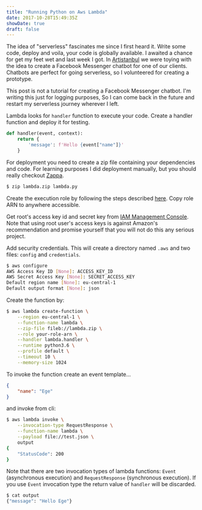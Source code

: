 ```yaml
---
title: "Running Python on Aws Lambda"
date: 2017-10-28T15:49:35Z
showDate: true
draft: false
---
```


The idea of "serverless" fascinates me since I first heard it. Write some code, deploy and voila, your code is globally available. I awaited a chance for get my feet wet and last week I got. In [Artistanbul](https://www.artistanbul.io) we were toying with the idea to create a Facebook Messenger chatbot for one of our clients. Chatbots are perfect for going serverless, so I volunteered for creating a prototype.

This post is not a tutorial for creating a Facebook Messenger chatbot. I'm writing this just for logging purposes, So I can come back in the future and restart my serverless journey wherever I left.

Lambda looks for `handler` function to execute your code. Create a handler function and deploy it for testing.

```python
def handler(event, context):
    return {
        'message': f'Hello {event["name"]}'
    }
```

For deployment you need to create a zip file containing your dependencies and code. For learning purposes I did deployment manually, but you should really checkout [Zappa](https://github.com/Miserlou/Zappa).

```sh
$ zip lambda.zip lambda.py
```

Create the execution role by following the steps described [here](http://docs.aws.amazon.com/lambda/latest/dg/with-s3-example-create-iam-role.html). Copy role ARN to anywhere accessible.

Get root's access key id and secret key from [IAM Management Console](https://console.aws.amazon.com/iam/). Note that using root user's access keys is against Amazon's recommendation and promise yourself that you will not do this any serious project.

Add security credentials. This will create a directory named `.aws` and two files: `config` and `credentials`.

```sh
$ aws configure
AWS Access Key ID [None]: ACCESS_KEY_ID
AWS Secret Access Key [None]: SECRET_ACCESS_KEY
Default region name [None]: eu-central-1
Default output format [None]: json
```

Create the function by:

```sh
$ aws lambda create-function \
    --region eu-central-1 \
    --function-name lambda \
    --zip-file fileb://lambda.zip \
    --role your-role-arn \
    --handler lambda.handler \
    --runtime python3.6 \
    --profile default \
    --timeout 10 \
    --memory-size 1024
```

To invoke the function create an event template...

```json
{
    "name": "Ege"
}
```

and invoke from cli:

```sh
$ aws lambda invoke \
    --invocation-type RequestResponse \
    --function-name lambda \
    --payload file://test.json \
    output
{
    "StatusCode": 200
}
```

Note that there are two invocation types of lambda functions: `Event` (asynchronous execution) and `RequestResponse` (synchronous execution). If you use `Event` invocation type the return value of `handler` will be discarded.

```sh
$ cat output
{"message": "Hello Ege"}
```
